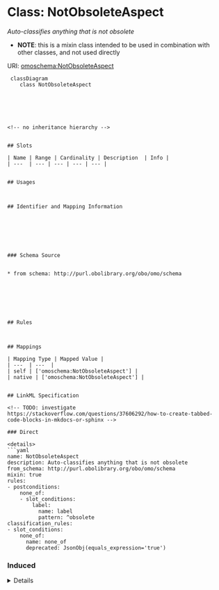 # Class: NotObsoleteAspect
_Auto-classifies anything that is not obsolete_




* __NOTE__: this is a mixin class intended to be used in combination with other classes, and not used directly


URI: [omoschema:NotObsoleteAspect](http://purl.obolibrary.org/obo/schema/NotObsoleteAspect)




```mermaid
 classDiagram
    class NotObsoleteAspect
      





<!-- no inheritance hierarchy -->


## Slots

| Name | Range | Cardinality | Description  | Info |
| ---  | --- | --- | --- | --- |


## Usages



## Identifier and Mapping Information







### Schema Source


* from schema: http://purl.obolibrary.org/obo/omo/schema







## Rules



## Mappings

| Mapping Type | Mapped Value |
| ---  | ---  |
| self | ['omoschema:NotObsoleteAspect'] |
| native | ['omoschema:NotObsoleteAspect'] |


## LinkML Specification

<!-- TODO: investigate https://stackoverflow.com/questions/37606292/how-to-create-tabbed-code-blocks-in-mkdocs-or-sphinx -->

### Direct

<details>
```yaml
name: NotObsoleteAspect
description: Auto-classifies anything that is not obsolete
from_schema: http://purl.obolibrary.org/obo/omo/schema
mixin: true
rules:
- postconditions:
    none_of:
    - slot_conditions:
        label:
          name: label
          pattern: ^obsolete
classification_rules:
- slot_conditions:
    none_of:
      name: none_of
      deprecated: JsonObj(equals_expression='true')

```
</details>

### Induced

<details>
```yaml
name: NotObsoleteAspect
description: Auto-classifies anything that is not obsolete
from_schema: http://purl.obolibrary.org/obo/omo/schema
mixin: true
rules:
- postconditions:
    none_of:
    - slot_conditions:
        label:
          name: label
          pattern: ^obsolete
classification_rules:
- slot_conditions:
    none_of:
      name: none_of
      deprecated: JsonObj(equals_expression='true')

```
</details>